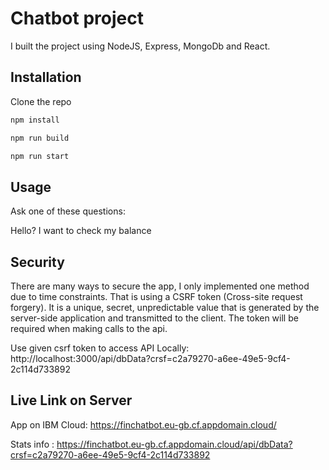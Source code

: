 # Chatbot project

I built the project using NodeJS, Express, MongoDb and React.

## Installation

Clone the repo

```bash
npm install
```
```bash
npm run build
```
```bash
npm run start
```

## Usage

Ask one of these questions:

Hello?
I want to check my balance


## Security
There are many ways to secure the app, I only implemented one method due to time
constraints. That is using a CSRF token (Cross-site request forgery). It is a unique, secret, unpredictable value that is generated by the server-side application and transmitted to the client. The token will be required when making
calls to the api.


Use given csrf token to access API Locally:
http://localhost:3000/api/dbData?crsf=c2a79270-a6ee-49e5-9cf4-2c114d733892


## Live Link on Server

App on IBM Cloud:
https://finchatbot.eu-gb.cf.appdomain.cloud/


Stats info :
https://finchatbot.eu-gb.cf.appdomain.cloud/api/dbData?crsf=c2a79270-a6ee-49e5-9cf4-2c114d733892
